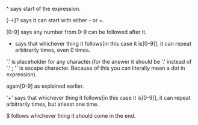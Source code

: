 ^ says start of the expression.

[-+]? says it can start with either - or +.

[0-9] says any number from 0-9 can be followed after it.

* says that whichever thing it follows[in this case it is[0-9]], it can repeat arbitrarily times, even 0 times.

'.' is placeholder for any character.(for the answer it should be '\.' instead of '.' ; '\' is escape character. Because of this you can literally mean a dot in expression).

again[0-9] as explained earlier.

'+' says that whichever thing it follows[in this case it is[0-9]], it can repeat arbitrarily times, but atleast one time.

$ follows whichever thing it should come in the end.
